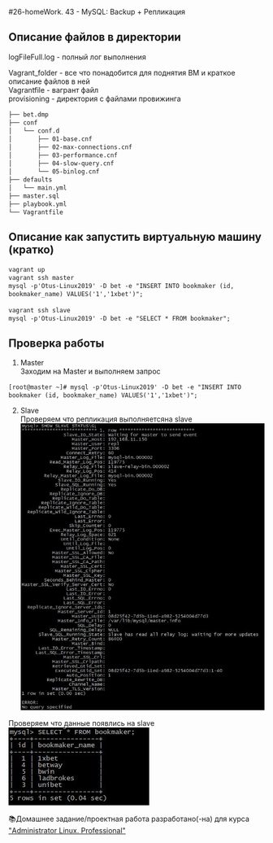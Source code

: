 #26-homeWork. 43 - MySQL: Backup + Репликация  
## Описание файлов в директории
logFileFull.log - полный лог выполнения  

Vagrant_folder - все что понадобится для поднятия ВМ и краткое описание файлов в ней  
Vagrantfile - вагрант файл  
provisioning - директория с файлами провижинга  
```
├── bet.dmp
├── conf
│   └── conf.d
│       ├── 01-base.cnf
│       ├── 02-max-connections.cnf
│       ├── 03-performance.cnf
│       ├── 04-slow-query.cnf
│       └── 05-binlog.cnf
├── defaults
│   └── main.yml
├── master.sql
├── playbook.yml
└── Vagrantfile
```

## Описание как запустить виртуальную машину (кратко)
```
vagrant up
vagrant ssh master
mysql -p'Otus-Linux2019' -D bet -e "INSERT INTO bookmaker (id, bookmaker_name) VALUES('1','1xbet')";

vagrant ssh slave
mysql -p'Otus-Linux2019' -D bet -e "SELECT * FROM bookmaker";
```

## Проверка работы

1. Master  
Заходим на Master и выполняем запрос  
```
[root@master ~]# mysql -p'Otus-Linux2019' -D bet -e "INSERT INTO bookmaker (id, bookmaker_name) VALUES('1','1xbet')";
```

2. Slave  
Проверяем что репликация выполняетсяна slave  
![Image 1](https://github.com/ballrak86/27-homeWork/blob/main/screenshots/check_replication1.jpg)

Проверяем что данные появлись на slave  
![Image 2](https://github.com/ballrak86/27-homeWork/blob/main/screenshots/check_replication2.JPG)

📚Домашнее задание/проектная работа разработано(-на) для курса ["Administrator Linux. Professional"](https://otus.ru/lessons/linux-professional/)
